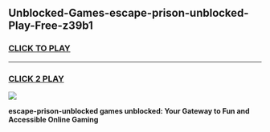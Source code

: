 
## Unblocked-Games-escape-prison-unblocked-Play-Free-z39b1
<h3>
<a href="https://premium76.site?title=escape-prison-unblocked&ref=19M">CLICK TO PLAY</a></h3>
<hr>

<h3>
<a href="https://premium76.site?title=escape-prison-unblocked&ref=19M">CLICK 2 PLAY</a>
  
</h3>

<a href="https://premium76.site?title=escape-prison-unblocked&ref=19M"><img src="https://clearcache.store/games.png"></a>


**escape-prison-unblocked games unblocked: Your Gateway to Fun and Accessible Online Gaming**
